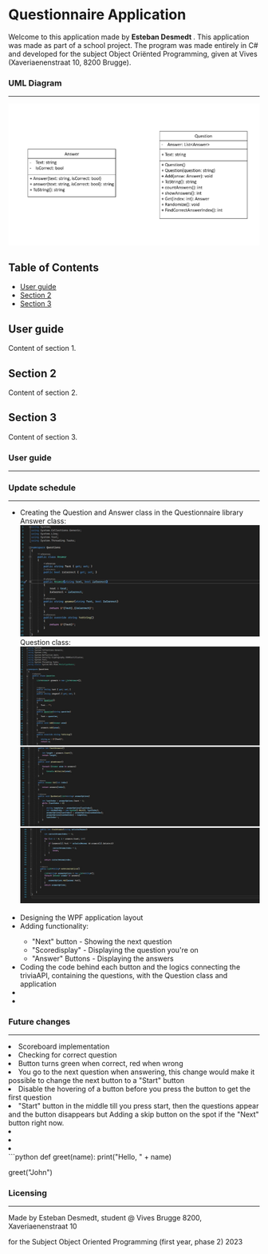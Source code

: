 # Questionnaire Application
Welcome to this application made by <b> Esteban Desmedt </b>. This application was made as part of a school project. The program was made entirely in C# and developed for the subject Object Oriënted Programming, given at Vives (Xaveriaenenstraat 10, 8200 Brugge).
<h3> UML Diagram </h3>
<hr></hr>
<img src="./Images/uml.jpg" alt="UML">


<div class="toc">

## Table of Contents

- [User guide](#section-1)
- [Section 2](#section-2)
- [Section 3](#section-3)

</div>

<style>
@media screen and (max-width: 600px) {
  .toc {
    display: none;
  }
}
</style>

## User guide
Content of section 1.

## Section 2
Content of section 2.

## Section 3
Content of section 3.


<h3> User guide </h3>
<hr></hr>

<h3> Update schedule </h3>
<hr></hr>
<ul>
    <li> Creating the Question and Answer class in the Questionnaire library</li>
    Answer class:
    <img src="./Images/AnswerClass.jpg" alt="AnswerClass">
    Question class:
    <img src="./Images/QuestionClass1.jpg" alt="QuestionClass1">
    <img src="./Images/QuestionClass2.jpg" alt="QuestionClass2">
    <img src="./Images/QuestionClass3.jpg" alt="QuestionClass3">
    <br></br>
    <li> Designing the WPF application layout</li>
    <li> Adding functionality:</li>
    <ul>
    <li>"Next" button - Showing the next question</li>
    <li>"Scoredisplay" - Displaying the question you're on</li>
    <li>"Answer" Buttons - Displaying the answers</li>
    </ul>
    <li> Coding the code behind each button and the logics connecting the triviaAPI, containing the questions, with the Question class and application</li>
    <li></li>
    <li></li>
</ul>
<h3> Future changes </h3>
<hr></hr>
    <li>Scoreboard implementation</li>
    <li>Checking for correct question</li>
    <li>Button turns green when correct, red when wrong</li>
    <li>You go to the next question when answering, this change would make it possible to change the next button to a "Start" button</li>
    <li>Disable the hovering of a button before you press the button to get the first question</li>
    <li>"Start" button in the middle till you press start, then the questions appear and the button disappears but Adding a skip button on the spot if the "Next" button right now.</li>
    <li></li>
    <li></li>
    <li></li>
</ul>
```python
def greet(name):
    print("Hello, " + name)

greet("John")
<h3> Licensing </h3>
<hr></hr>
<p>Made by Esteban Desmedt, student @ Vives Brugge 8200, Xaveriaenenstraat 10</p>
<p>for the Subject Object Oriented Programming (first year, phase 2) 2023</p>
